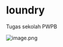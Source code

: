 # loundry

Tugas sekolah PWPB

![image.png]({https://github.com/Tonoooo/TgsWeb_laundry/blob/main/web_laundry/Screenshot%202022-04-12%20165358.png})
